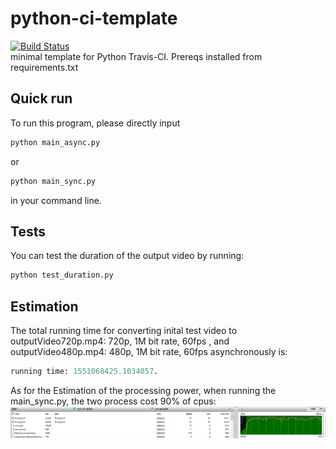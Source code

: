 # python-ci-template  
[![Build Status](https://travis-ci.com/ec500-software-engineering/asyncio-subprocess-ffmpeg.svg?branch=master)](https://travis-ci.com/ec500-software-engineering/exercise-2-ffmpeg-xiangl18)  
minimal template for Python Travis-CI. Prereqs installed from requirements.txt
## Quick run  
To run this program, please directly input 
```python
python main_async.py 
```
or  
```python
python main_sync.py 
```
in your command line.  
## Tests  
You can test the duration of the output video by running:  
```python
python test_duration.py 
```  
## Estimation
The total running time for converting inital test video to outputVideo720p.mp4: 720p, 1M bit rate, 60fps , and outputVideo480p.mp4: 480p, 1M bit rate, 60fps asynchronously is:  
```python
running time: 1551068425.1034057.  
```  
As for the Estimation of the processing power, when running the main_sync.py, the two process cost 90% of cpus:  
![image](https://github.com/ec500-software-engineering/exercise-2-ffmpeg-xiangl18/blob/master/image/cpu.png) 
